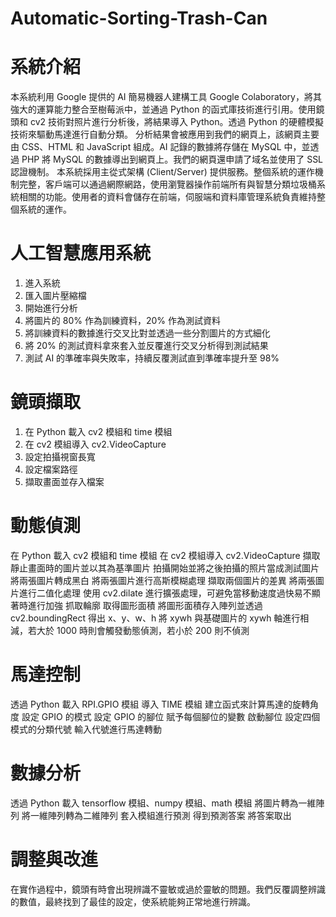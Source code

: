 # Automatic-Sorting-Trash-Can
<h1>系統介紹</h1>
本系統利用 Google 提供的 AI 簡易機器人建構工具 Google Colaboratory，將其強大的運算能力整合至樹莓派中，並通過 Python 的函式庫技術進行引用。使用鏡頭和 cv2 技術對照片進行分析後，將結果導入 Python。透過 Python 的硬體模擬技術來驅動馬達進行自動分類。
分析結果會被應用到我們的網頁上，該網頁主要由 CSS、HTML 和 JavaScript 組成。AI 記錄的數據將存儲在 MySQL 中，並透過 PHP 將 MySQL 的數據導出到網頁上。我們的網頁還申請了域名並使用了 SSL 認證機制。
本系統採用主從式架構 (Client/Server) 提供服務。整個系統的運作機制完整，客戶端可以通過網際網路，使用瀏覽器操作前端所有與智慧分類垃圾桶系統相關的功能。使用者的資料會儲存在前端，伺服端和資料庫管理系統負責維持整個系統的運作。

<h1>人工智慧應用系統</h1>

1. 進入系統  
2. 匯入圖片壓縮檔  
3. 開始進行分析  
4. 將圖片的 80% 作為訓練資料，20% 作為測試資料  
5. 將訓練資料的數據進行交叉比對並透過一些分割圖片的方式細化  
6. 將 20% 的測試資料拿來套入並反覆進行交叉分析得到測試結果  
7. 測試 AI 的準確率與失敗率，持續反覆測試直到準確率提升至 98%  

<h1>鏡頭擷取</h1>  

1. 在 Python 載入 cv2 模組和 time 模組  
2. 在 cv2 模組導入 cv2.VideoCapture  
3. 設定拍攝視窗長寬  
4. 設定檔案路徑  
5. 擷取畫面並存入檔案  
<h1>動態偵測</h1>
在 Python 載入 cv2 模組和 time 模組
在 cv2 模組導入 cv2.VideoCapture
擷取靜止畫面時的圖片並以其為基準圖片
拍攝開始並將之後拍攝的照片當成測試圖片
將兩張圖片轉成黑白
將兩張圖片進行高斯模糊處理
擷取兩個圖片的差異
將兩張圖片進行二值化處理
使用 cv2.dilate 進行擴張處理，可避免當移動速度過快易不顯著時進行加強
抓取輪廓
取得圖形面積
將圖形面積存入陣列並透過 cv2.boundingRect 得出 x、y、w、h
將 xywh 與基礎圖片的 xywh 軸進行相減，若大於 1000 時則會觸發動態偵測，若小於 200 則不偵測
<h1>馬達控制</h1>
透過 Python 載入 RPI.GPIO 模組
導入 TIME 模組
建立函式來計算馬達的旋轉角度
設定 GPIO 的模式
設定 GPIO 的腳位
賦予每個腳位的變數
啟動腳位
設定四個模式的分類代號
輸入代號進行馬達轉動
<h1>數據分析</h1>
透過 Python 載入 tensorflow 模組、numpy 模組、math 模組
將圖片轉為一維陣列
將一維陣列轉為二維陣列
套入模組進行預測
得到預測答案
將答案取出
<h1>調整與改進</h1>
在實作過程中，鏡頭有時會出現辨識不靈敏或過於靈敏的問題。我們反覆調整辨識的數值，最終找到了最佳的設定，使系統能夠正常地進行辨識。
